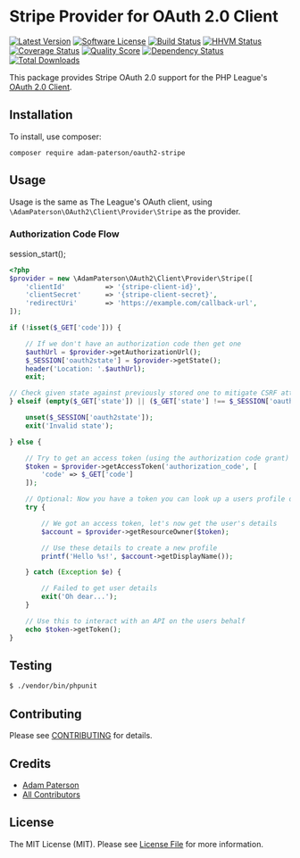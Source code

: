 # Stripe Provider for OAuth 2.0 Client
[![Latest Version](https://img.shields.io/github/release/adam-paterson/oauth2-stripe.svg?style=flat-square)](https://github.com/adam-paterson/oauth2-stripe/releases)
[![Software License](https://img.shields.io/badge/license-MIT-brightgreen.svg?style=flat-square)](LICENSE.md)
[![Build Status](https://img.shields.io/travis/adam-paterson/oauth2-stripe/master.svg?style=flat-square)](https://travis-ci.org/adam-paterson/oauth2-stripe)
[![HHVM Status](https://img.shields.io/hhvm/adam-paterson/oauth2-stripe.svg?style=flat-square)](http://hhvm.h4cc.de/package/adam-paterson/oauth2-stripe)
[![Coverage Status](https://img.shields.io/scrutinizer/coverage/g/adam-paterson/oauth2-stripe.svg?style=flat-square)](https://scrutinizer-ci.com/g/adam-paterson/oauth2-stripe/code-structure)
[![Quality Score](https://img.shields.io/scrutinizer/g/adam-paterson/oauth2-stripe.svg?style=flat-square)](https://scrutinizer-ci.com/g/adam-paterson/oauth2-stripe)
[![Dependency Status](https://img.shields.io/versioneye/d/php/adam-paterson:oauth2-stripe/1.1.2.svg?style=flat-square)](https://www.versioneye.com/php/adam-paterson:oauth2-stripe/1.1.2)
[![Total Downloads](https://img.shields.io/packagist/dt/adampaterson/oauth2-stripe.svg?style=flat-square)](https://packagist.org/packages/adam-paterson/oauth2-stripe)

This package provides Stripe OAuth 2.0 support for the PHP League's [OAuth 2.0 Client](https://github.com/thephpleague/oauth2-client).

## Installation

To install, use composer:

```
composer require adam-paterson/oauth2-stripe
```

## Usage

Usage is the same as The League's OAuth client, using `\AdamPaterson\OAuth2\Client\Provider\Stripe` as the provider.

### Authorization Code Flow

session_start();

```php
<?php
$provider = new \AdamPaterson\OAuth2\Client\Provider\Stripe([
    'clientId'          => '{stripe-client-id}',
    'clientSecret'      => '{stripe-client-secret}',
    'redirectUri'       => 'https://example.com/callback-url',
]);

if (!isset($_GET['code'])) {

    // If we don't have an authorization code then get one
    $authUrl = $provider->getAuthorizationUrl();
    $_SESSION['oauth2state'] = $provider->getState();
    header('Location: '.$authUrl);
    exit;

// Check given state against previously stored one to mitigate CSRF attack
} elseif (empty($_GET['state']) || ($_GET['state'] !== $_SESSION['oauth2state'])) {

    unset($_SESSION['oauth2state']);
    exit('Invalid state');

} else {

    // Try to get an access token (using the authorization code grant)
    $token = $provider->getAccessToken('authorization_code', [
        'code' => $_GET['code']
    ]);

    // Optional: Now you have a token you can look up a users profile data
    try {

        // We got an access token, let's now get the user's details
        $account = $provider->getResourceOwner($token);

        // Use these details to create a new profile
        printf('Hello %s!', $account->getDisplayName());

    } catch (Exception $e) {

        // Failed to get user details
        exit('Oh dear...');
    }

    // Use this to interact with an API on the users behalf
    echo $token->getToken();
}

```

## Testing

``` bash
$ ./vendor/bin/phpunit
```

## Contributing

Please see [CONTRIBUTING](https://github.com/adam-paterson/oauth2-stripe/blob/master/CONTRIBUTING.md) for details.


## Credits

- [Adam Paterson](https://github.com/adam-paterson)
- [All Contributors](https://github.com/adam-paterson/oauth2-stripe/contributors)


## License

The MIT License (MIT). Please see [License File](https://github.com/adam-paterson/oauth2-stripe/blob/master/LICENSE) for more information.